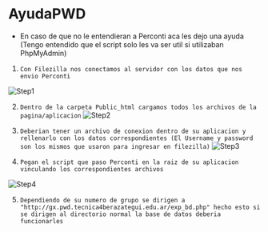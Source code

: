 # AyudaPWD
- En caso de que no le entendieran a Perconti aca les dejo una ayuda (Tengo entendido que el script solo les va ser util si utilizaban PhpMyAdmin)



1. `Con Filezilla nos conectamos al servidor con los datos que nos envio Perconti`

  ![Step1](https://imgur.com/0TFyzvB.png)
  
2. `Dentro de la carpeta Public_html cargamos todos los archivos de la pagina/aplicacion`
  ![Step2](https://imgur.com/VuGzm9y.png)
  
3. `Deberian tener un archivo de conexion dentro de su aplicacion y rellenarlo con los datos correspondientes (El Username y password son los mismos que usaron para ingresar en filezilla)`
  ![Step3](https://imgur.com/H406Nqp.png)
  
4. `Pegan el script que paso Perconti en la raiz de su aplicacion vinculando los correspondientes archivos `

  ![Step4](https://imgur.com/YM1tkMk.png)
 
5. `Dependiendo de su numero de grupo se dirigen a "http://gx.pwd.tecnica4berazategui.edu.ar/exp_bd.php" hecho esto si se dirigen al directorio normal la base de datos deberia funcionarles`
